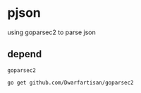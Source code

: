 # pjson
using goparsec2 to parse json

## depend

`goparsec2`

    go get github.com/Dwarfartisan/goparsec2
